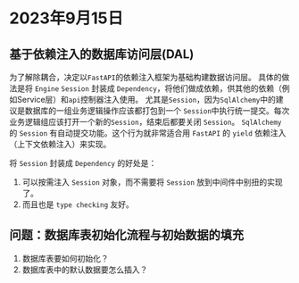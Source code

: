 # 2023年9月15日

## 基于依赖注入的数据库访问层(DAL)

为了解除耦合，决定以`FastAPI`的依赖注入框架为基础构建数据访问层。
具体的做法是将 `Engine` `Session` 封装成 `Dependency`，将他们做成依赖，供其他的依赖（例如Service层）和`api`控制器注入使用。
尤其是`Session`，因为`SqlAlchemy`中的建议是数据库的一组业务逻辑操作应该都打包到一个 `Session`中执行统一提交。每次业务逻辑组应该打开一个新的`Session`，结束后都要关闭 `Session`。 `SqlAlchemy` 的 `Session` 有自动提交功能。这个行为就非常适合用 `FastAPI` 的 `yield` 依赖注入（上下文依赖注入）来实现。

将 `Session` 封装成 `Dependency` 的好处是：
1. 可以按需注入 `Session` 对象，而不需要将 `Session` 放到中间件中别扭的实现了。
2. 而且也是 `type checking` 友好。


## 问题：数据库表初始化流程与初始数据的填充

1. 数据库表要如何初始化？
2. 数据库表中的默认数据要怎么插入？